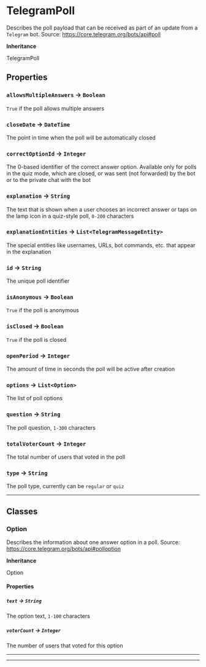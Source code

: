 # TelegramPoll

Describes the poll payload that can be received as part of an update from a `Telegram` bot.
Source: https://core.telegram.org/bots/api#poll

**Inheritance**

TelegramPoll

## Properties

### `allowsMultipleAnswers` → `Boolean`

`True` if the poll allows multiple answers

### `closeDate` → `DateTime`

The point in time when the poll will be automatically closed

### `correctOptionId` → `Integer`

The 0-based identifier of the correct answer option. Available only for polls in the quiz mode, which are closed, or was sent (not forwarded) by the bot or to the private chat with the bot

### `explanation` → `String`

The text that is shown when a user chooses an incorrect answer or taps on the lamp icon in a quiz-style poll, `0-200` characters

### `explanationEntities` → `List<TelegramMessageEntity>`

The special entities like usernames, URLs, bot commands, etc. that appear in the explanation

### `id` → `String`

The unique poll identifier

### `isAnonymous` → `Boolean`

`True` if the poll is anonymous

### `isClosed` → `Boolean`

`True` if the poll is closed

### `openPeriod` → `Integer`

The amount of time in seconds the poll will be active after creation

### `options` → `List<Option>`

The list of poll options

### `question` → `String`

The poll question, `1-300` characters

### `totalVoterCount` → `Integer`

The total number of users that voted in the poll

### `type` → `String`

The poll type, currently can be `regular` or `quiz`

---

## Classes

### Option

Describes the information about one answer option in a poll.
Source: https://core.telegram.org/bots/api#polloption

**Inheritance**

Option

#### Properties

##### `text` → `String`

The option text, `1-100` characters

##### `voterCount` → `Integer`

The number of users that voted for this option

---

---
